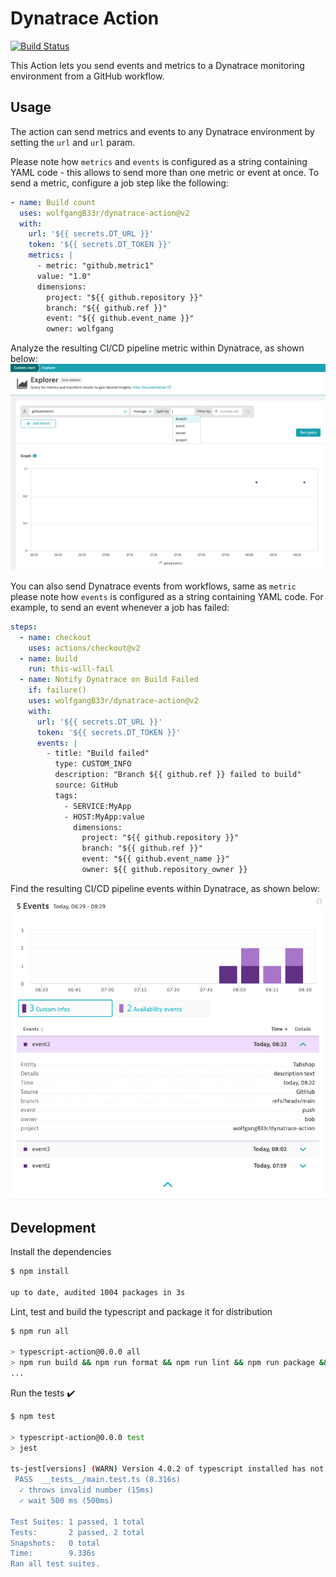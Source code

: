 # Dynatrace Action

[![Build Status](https://github.com/actions/typescript-action/workflows/build-test/badge.svg)](https://github.com/actions/typescript-action/actions)

This Action lets you send events and metrics to a Dynatrace monitoring environment from a GitHub workflow.

## Usage

The action can send metrics and events to any Dynatrace environment by setting the `url` and `url` param.

Please note how `metrics` and `events` is configured as a string containing YAML code - this
allows to send more than one metric or event at once.
To send a metric, configure a job step like the following:

```yaml
- name: Build count
  uses: wolfgangB33r/dynatrace-action@v2
  with:
    url: '${{ secrets.DT_URL }}'
    token: '${{ secrets.DT_TOKEN }}'
    metrics: |
      - metric: "github.metric1"
      value: "1.0"
      dimensions:
        project: "${{ github.repository }}"
        branch: "${{ github.ref }}"
        event: "${{ github.event_name }}"
        owner: wolfgang
```

Analyze the resulting CI/CD pipeline metric within Dynatrace, as shown below:
![chart](./metric.png)

You can also send Dynatrace events from workflows, same as `metric` please note
how `events` is configured as a string containing YAML code.
For example, to send an event whenever a job has failed:

```yaml
steps:
  - name: checkout
    uses: actions/checkout@v2
  - name: build
    run: this-will-fail
  - name: Notify Dynatrace on Build Failed
    if: failure()
    uses: wolfgangB33r/dynatrace-action@v2
    with:
      url: '${{ secrets.DT_URL }}'
      token: '${{ secrets.DT_TOKEN }}'
      events: |
        - title: "Build failed"
          type: CUSTOM_INFO
          description: "Branch ${{ github.ref }} failed to build"
          source: GitHub
          tags:
            - SERVICE:MyApp
            - HOST:MyApp:value
              dimensions:
                project: "${{ github.repository }}"
                branch: "${{ github.ref }}"
                event: "${{ github.event_name }}"
                owner: ${{ github.repository_owner }}
```

Find the resulting CI/CD pipeline events within Dynatrace, as shown below:
![events](./event.png)

## Development

Install the dependencies

```bash
$ npm install

up to date, audited 1004 packages in 3s
```

Lint, test and build the typescript and package it for distribution

```bash
$ npm run all

> typescript-action@0.0.0 all
> npm run build && npm run format && npm run lint && npm run package && npm test
...
```

Run the tests :heavy_check_mark:

```bash
$ npm test

> typescript-action@0.0.0 test
> jest

ts-jest[versions] (WARN) Version 4.0.2 of typescript installed has not been tested with ts-jest. If you're experiencing issues, consider using a supported version (>=2.7.0 <4.0.0). Please do not report issues in ts-jest if you are using unsupported versions.
 PASS  __tests__/main.test.ts (8.316s)
  ✓ throws invalid number (15ms)
  ✓ wait 500 ms (500ms)

Test Suites: 1 passed, 1 total
Tests:       2 passed, 2 total
Snapshots:   0 total
Time:        9.336s
Ran all test suites.
```

